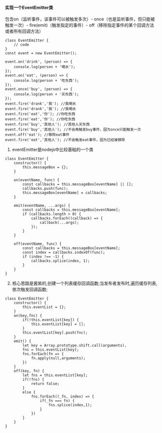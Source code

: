 <!--
 * @Description: 实现一个EventEmitter类
 * @Author: hetengfei
 * @Github: https://github.com/avrinfly
 * @Date: 2019-08-28 00:47:42
 * @LastEditors: hetengfei
 * @LastEditTime: 2019-08-28 00:47:43
 -->
#### 实现一个EventEmitter类
包含on（监听事件，该事件可以被触发多次）- once（也是监听事件，但只能被触发一次）- fire(emit)（触发指定的事件）- off（移除指定事件的某个回调方法或者所有回调方法）
```
class EventEmitter {
    // code
}
const event = new EventEmitter();

event.on('drink', (person) => {
    console.log(person + '喝水');
});
event.on('eat', (person) => {
    console.log(person + '吃东西'); 
});
event.once('buy', (person) => {
    console.log(person + '买东西'); 
});
event.fire('drank','我'); //我喝水
event.fire('drank','我'); //我喝水
event.fire('eat','你'); //你吃东西
event.fire('eat','你'); //你吃东西
event.fire('buy','其他人'); //其他人买东西
event.fire('buy','其他人'); //不会再触发buy事件，因为once只能触发一次
event.off('eat'); //移除eat事件
event.fire('eat','其他人'); //不会触发eat事件，因为已经被移除
```
1. eventEmitter是nodejs中比较基础的一个类
```
class EventEmitter {
    constructor() {
        this.messageBox = {};
    }

    on(eventName, func) {
        const callbacks = this.messageBox[eventName] || [];
        callbacks.push(func);
        this.messageBox[eventName] = callbacks;
    }

    emit(eventName, ...args) {
        const callbacks = this.messageBox[eventName];
        if (callbacks.length > 0) {
            callbacks.forEach((callback) => {
                callback(...args);
            });
        }
    }

    off(eventName, func) {
        const callbacks = this.messageBox[eventName];
        const index = callbacks.indexOf(func);
        if (index !== -1) {
            callbacks.splice(index, 1);
        }
    }
}
```
2. 核心思路是酱紫的,创建一个列表缓存回调函数;当发布者发布时,遍历缓存列表,依次触发回调函数;
```
class EventEmitter {
    constructor() {
        this.eventList = {};
    }
    on(key,fnc) {
        if(!this.eventList[key]) {
            this.eventList[key] = [];
        }
        this.eventList[key].push(fnc);
    }
    emit() {
        let key = Array.prototype.shift.call(arguments),
        fns = this.eventList[key];
        fns.forEach(fn => {
            fn.apply(null,arguments);
        })
    }
    off(key, fn) {
        let fns = this.eventList[key];
        if(!fns) {
            return false;
        }
        else {
            fns.forEach((_fn, index) => {
                if(_fn === fn) {
                    fns.splice(index,1);
                }
            })
        }
    }
}
```